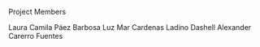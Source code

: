 Project Members

Laura Camila Páez Barbosa
Luz Mar Cardenas Ladino
Dashell Alexander Carerro Fuentes
